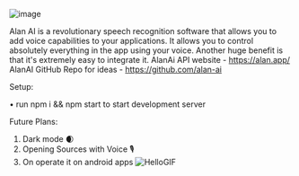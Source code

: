 ![image](https://user-images.githubusercontent.com/76739126/163258392-ed60538b-642d-4bac-bde3-fec1548031a7.png)



Alan AI is a revolutionary speech recognition software that allows you to add voice capabilities to your applications. It allows you to control absolutely everything in the app using your voice. Another huge benefit is that it's extremely easy to integrate it.
AlanAi API website - https://alan.app/
AlanAI GitHub Repo for ideas - https://github.com/alan-ai

Setup:

• run npm i && npm start to start development server

Future Plans:

1) Dark mode 🌒
2) Opening Sources with Voice 🎙️
3) On operate it on android apps ![HelloGIF](https://user-images.githubusercontent.com/76739126/163259246-ddacc193-eb1a-40da-8c3e-87b200a22632.gif)

